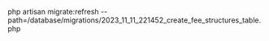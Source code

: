 php artisan migrate:refresh --path=/database/migrations/2023_11_11_221452_create_fee_structures_table.php
